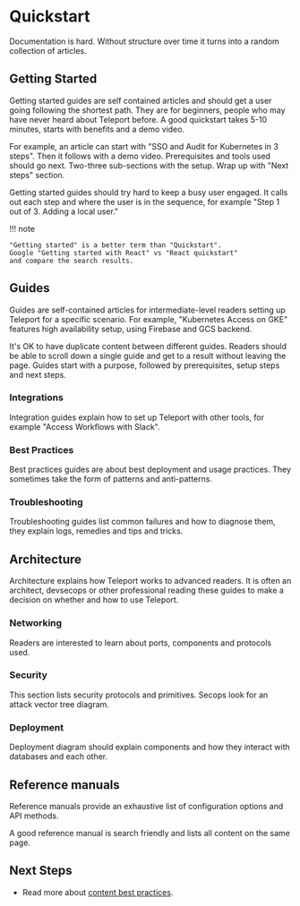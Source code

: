 # Quickstart

Documentation is hard. Without structure over time it turns into a random collection of articles.

## Getting Started

Getting started guides are self contained articles and should get a user going
following the shortest path.
They are for beginners, people who may have never heard about Teleport before.
A good quickstart takes 5-10 minutes, starts with benefits and a demo video.

For example, an article can start with "SSO and Audit for Kubernetes in 3 steps".
Then it follows with a demo video. Prerequisites and tools used should
go next. Two-three sub-sections with the setup. Wrap up with "Next steps" section.

Getting started guides should try hard to keep a busy user engaged. It calls out each step and where the user
is in the sequence, for example "Step 1 out of 3. Adding a local user."

!!! note

    "Getting started" is a better term than "Quickstart".
    Google "Getting started with React" vs "React quickstart"
    and compare the search results.

## Guides

Guides are self-contained articles for intermediate-level readers setting up Teleport
for a specific scenario.
For example, "Kubernetes Access on GKE" features high availability setup,
using Firebase and GCS backend.

It's OK to have duplicate content between different guides. Readers should be able to
scroll down a single guide and get to a result without leaving the page.
Guides start with a purpose, followed by prerequisites, setup steps and next steps.

### Integrations

Integration guides explain how to set up Teleport with other tools,
for example "Access Workflows with Slack".

### Best Practices

Best practices guides are about best deployment and usage practices.
They sometimes take the form of patterns and anti-patterns.

### Troubleshooting

Troubleshooting guides list common failures and how to diagnose them,
they explain logs, remedies and tips and tricks.

## Architecture

Architecture explains how Teleport works to advanced readers.
It is often an architect, devsecops or other professional reading these guides
to make a decision on whether and how to use Teleport.

### Networking

Readers are interested to learn about ports, components and protocols used.

### Security

This section lists security protocols and primitives.
Secops look for an attack vector tree diagram.

### Deployment

Deployment diagram should explain components and how they interact with databases
and each other.

## Reference manuals

Reference manuals provide an exhaustive list of configuration options
and API methods.

A good reference manual is search friendly and lists all content on the same page.


## Next Steps

* Read more about [content best practices](./docs/best-practices.md).
